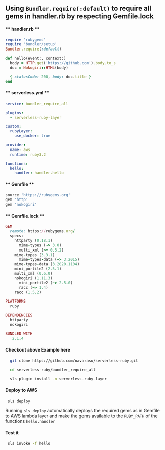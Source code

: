 
## Using `Bundler.require(:default)` to require all gems in handler.rb by respecting Gemfile.lock

<!-- tabs:start -->

#### ** handler.rb **

```ruby
require 'rubygems'
require 'bundler/setup'
Bundler.require(:default)

def hello(event:, context:)
  body = HTTP.get('https://github.com').body.to_s
  doc = Nokogiri::HTML(body)

  { statusCode: 200, body: doc.title }
end


```

#### ** serverless.yml **

```yml
service: bundler_require_all

plugins:
  - serverless-ruby-layer

custom:
  rubyLayer:
    use_docker: true

provider:
  name: aws
  runtime: ruby3.2

functions:
  hello:
    handler: handler.hello

  ```

#### ** Gemfile **

```ruby
source 'https://rubygems.org'
gem 'http'
gem 'nokogiri'
```

#### ** Gemfile.lock **

```ruby
GEM
  remote: https://rubygems.org/
  specs:
    httparty (0.18.1)
      mime-types (~> 3.0)
      multi_xml (>= 0.5.2)
    mime-types (3.3.1)
      mime-types-data (~> 3.2015)
    mime-types-data (3.2020.1104)
    mini_portile2 (2.5.1)
    multi_xml (0.6.0)
    nokogiri (1.11.3)
      mini_portile2 (~> 2.5.0)
      racc (~> 1.4)
    racc (1.5.2)

PLATFORMS
  ruby

DEPENDENCIES
  httparty
  nokogiri

BUNDLED WITH
   2.1.4
```

<!-- tabs:end -->


#### Checkout above Example here


```bash
  git clone https://github.com/navarasu/serverless-ruby.git
```
```bash
  cd serverless-ruby/bundler_require_all

  sls plugin install -n serverless-ruby-layer

```

#### Deploy to AWS

```bash
 sls deploy
```

Running `sls deploy` automatically deploys the required gems as in Gemfile to AWS lambda layer and make the gems available to the `RUBY_PATH` of the functions `hello.handler`


#### Test it

```bash
 sls invoke -f hello
```

